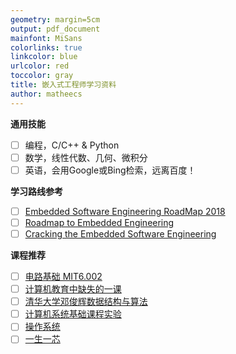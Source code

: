 ```yaml
---
geometry: margin=5cm
output: pdf_document
mainfont: MiSans
colorlinks: true
linkcolor: blue
urlcolor: red
toccolor: gray
title: 嵌入式工程师学习资料
author: matheecs
---
```


**通用技能**

- [ ] 编程，C/C++ & Python
- [ ] 数学，线性代数、几何、微积分
- [ ] 英语，会用Google或Bing检索，远离百度！

**学习路线参考**

- [ ] [Embedded Software Engineering RoadMap 2018](https://github.com/vazeri/Embedded-Engineering-RoadMap-2018)
- [ ] [Roadmap to Embedded Engineering](https://github.com/mateustoin/Roadmap-to-Embedded-Engineering)
- [ ] [Cracking the Embedded Software Engineering](https://medium.com/@clockwork1337/cracking-the-embedded-software-engineering-a71e63736126)

**课程推荐**

- [ ] [电路基础 MIT6.002](https://open.163.com/newview/movie/courseintro?newurl=%2Fspecial%2Fopencourse%2Fcircuits.html)
- [ ] [计算机教育中缺失的一课](https://missing-semester-cn.github.io)
- [ ] [清华大学邓俊辉数据结构与算法](https://www.bilibili.com/video/BV1jt4y117KR/?vd_source=4d7f675645b3ffca7ad639b9131e37b6)
- [ ] [计算机系统基础课程实验](https://nju-projectn.github.io/ics-pa-gitbook/ics2021/index.html)
- [ ] [操作系统](http://jyywiki.cn/OS/2022/)
- [ ] [一生一芯](https://ysyx.oscc.cc)
